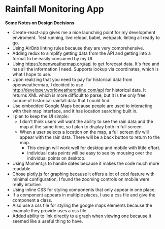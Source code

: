 # Rainfall Monitoring App

**Some Notes on Design Decisions**

- Create-react-app gives me a nice launching point for my development enviroment.  Test running, live reload, babel, webpack, linting all ready to go.
- Using AirBnb linting rules because they are very comprehensive.
- Adding redux to simplify getting data from the API and getting into a format to be easily consumed by my UI.
- Using https://openweathermap.org/api to get forecast data.  It's free and has all the information I need.  Supports lookup via coordinates, which is what I hope to use.
- Upon realizing that you need to pay for historical data from openweathermap, I decided to use http://developer.worldweatheronline.com/api for historical data.  It returns XML which is more difficult to parse, but it is the only free source of historical rainfall data that I could find.
- Use embedded Google Maps because people are used to interacting with their map interface, and it has location searching built in.
- I plan to keep the UI simple:
  - I don't think users will want the ability to see the rain data and the map at the same time, so I plan to display both in full screen.
  - When a user selects a location on the map, a full screen div will appear with the rain data.  There will be a back button to return to the map.
    - This design will work well for desktop and mobile with little effort.
    - Individual data points will be easy to see by mousing over the individual points on desktop.
- Using Moment.js to handle dates because it makes the code much more readable.
- Chose plotly.js for graphing because it offers a lot of cool feature with minimal configuration.  I found the zooming controls on mobile were really intuitive.
- Using inline CSS for styling components that only appear in one place.
- If a component appears in multiple places, I use a css file and give the component a class.
- Also use a css file for styling the google maps elements because the example they provide uses a css file.
- Added ability to link directly to a graph when viewing one because it seemed like a useful thing to have.
